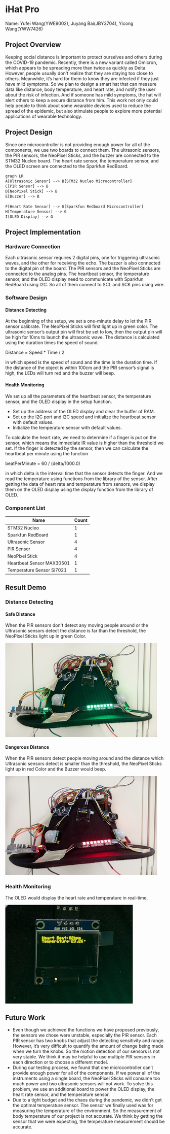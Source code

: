 # iHat Pro

Name: Yufei Wang(YWE9002), Juyang Bai(JBY3704), Yicong Wang(YWW7426)

## Project Overview

Keeping social distance is important to protect ourselves and others during the COVID-19 pandemic. Recently, there is a new variant called Omicron, which appears to be spreading more than twice as quickly as Delta. However, people usually don't realize that they are staying too close to others. Meanwhile, it’s hard for them to know they are infected if they just have mild symptoms. So we plan to design a smart hat that can measure data like distance, body temperature, and heart rate, and notify the user about the risk of infection. And if someone has mild symptoms, the hat will alert others to keep a secure distance from him. This work not only could help people to think about some wearable devices used to reduce the spread of the epidemic, but also stimulate people to explore more potential applications of wearable technology.

## Project Design

Since one microcontroller is not providing enough power for all of the components, we use two boards to connect them. The ultrasonic sensors, the PIR sensors, the NeoPixel Sticks, and the buzzer are connected to the STM32 Nucleo board. The heart rate sensor, the temperature sensor, and the OLED screen are connected to the Sparkfun RedBoard.

```mermaid
graph LR
A[Ultrasonic Sensor] --> B[STM32 Nucleo Microcontroller]
C[PIR Sensor] --> B
D[NeoPixel Stick] --> B
E[Buzzer] --> B

F[Heart Rate Sensor] --> G[Sparkfun Redboard Microcontroller]
H[Temperature Sensor] --> G
I[OLED Display] --> G
```

## Project Implementation

### Hardware Connection

Each ultrasonic sensor requires 2 digital pins, one for triggering ultrasonic waves, and the other for receiving the echo. The buzzer is also connected to the digital pin of the board. The PIR sensors and the NeoPixel Sticks are connected to the analog pins. The heartbeat sensor, the temperature sensor, and the OLED display need to communicate with Sparkfun RedBoard using I2C. So all of them connect to SCL and SCK pins using wire.

### Software Design

#### Distance Detecting

At the beginning of the setup, we set a one-minute delay to let the PIR sensor calibrate. The NeoPixel Sticks will first light up in green color. The ultrasonic sensor’s output pin will first be set to low, then the output pin will be high for 10ms to launch the ultrasonic wave. The distance is calculated using the duration times the speed of sound.

Distance = Speed * Time / 2

in which speed is the speed of sound and the time is the duration time. If the distance of the object is within 100cm and the PIR sensor’s signal is high, the LEDs will turn red and the buzzer will beep.

#### Health Monitoring

We set up all the parameters of the heartbeat sensor, the temperature sensor, and the OLED display in the setup function. 

- Set up the address of the OLED display and clear the buffer of RAM. 
- Set up the I2C port and I2C speed and initialize the heartbeat sensor with default values. 
- Initialize the temperature sensor with default values.

To calculate the heart rate, we need to determine if a finger is put on the sensor, which means the immediate IR value is higher than the threshold we set. If the finger is detected by the sensor, then we can calculate the heartbeat per minute using the function

beatPerMinute = 60 / (delta/1000.0)

in which delta is the interval time that the sensor detects the finger. And we read the temperature using functions from the library of the sensor. After getting the data of heart rate and temperature from sensors, we display them on the OLED display using the display function from the library of OLED.

### Component List

| Name                      | Count |
| ------------------------- | ----- |
| STM32 Nucleo              | 1     |
| Sparkfun RedBoard         | 1     |
| Ultrasonic Sensor         | 4     |
| PIR Sensor                | 4     |
| NeoPixel Stick            | 4     |
| Heartbeat Sensor MAX30501 | 1     |
| Temperature Sensor Si7021 | 1     |

## Result Demo

### Distance Detecting

#### Safe Distance

When the PIR sensors don't detect any moving people around or the Ultrasonic sensors detect the distance is far than the threshold, the NeoPixel Sticks light up in green Color. 

![](https://github.com/juyangbai/iHat_Pro/blob/main/Result%20Image/Safe%20Distance.jpg) 

#### Dangerous Distance

When the PIR sensors detect people moving around and the distance which Ultrasonic sensors detect is smaller than the threshold, the NeoPixel Sticks light up in red Color and the Buzzer would beep.

![](https://github.com/juyangbai/iHat_Pro/blob/main/Result%20Image/Dangerous%20Distance.jpg) 

### Health Monitoring

The OLED would display the heart rate and temperature in real-time.

 ![](https://github.com/juyangbai/iHat_Pro/blob/main/Result%20Image/Health%20Monitor.jpg) 

## Future Work

- Even though we achieved the functions we have proposed previously, the sensors we chose were unstable, especially the PIR sensor. Each PIR sensor has two knobs that adjust the detecting sensitivity and range. However, it’s very difficult to quantify the amount of change being made when we turn the knobs. So the motion detection of our sensors is not very stable. We think it may be helpful to use multiple PIR sensors in each direction or to choose a different model.
- During our testing process, we found that one microcontroller can’t provide enough power for all of the components. If we power all of the instruments using a single board, the NeoPixel Sticks will consume too much power and two ultrasonic sensors will not work. To solve this problem, we use an additional board to power the OLED display, the heart rate sensor, and the temperature sensor.
- Due to a tight budget and the chaos during the pandemic, we didn’t get the optimal temperature sensor. The sensor we finally used was for measuring the temperature of the environment. So the measurement of body temperature of our project is not accurate. We think by getting the sensor that we were expecting, the temperature measurement should be accurate.
